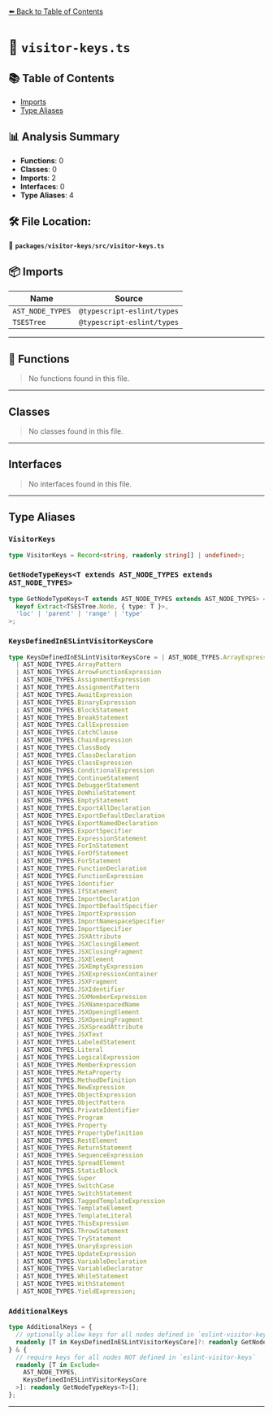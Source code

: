 [⬅️ Back to Table of Contents](../../../index.md)

# 📄 `visitor-keys.ts`

## 📚 Table of Contents

- [Imports](#imports)
- [Type Aliases](#type-aliases)

## 📊 Analysis Summary

- **Functions**: 0
- **Classes**: 0
- **Imports**: 2
- **Interfaces**: 0
- **Type Aliases**: 4

## 🛠️ File Location:
📂 **`packages/visitor-keys/src/visitor-keys.ts`**

## 📦 Imports

| Name | Source |
|------|--------|
| `AST_NODE_TYPES` | `@typescript-eslint/types` |
| `TSESTree` | `@typescript-eslint/types` |


---

## 🔧 Functions

> No functions found in this file.


---

## Classes

> No classes found in this file.


---

## Interfaces

> No interfaces found in this file.


---

## Type Aliases

### `VisitorKeys`

```ts
type VisitorKeys = Record<string, readonly string[] | undefined>;
```

### `GetNodeTypeKeys<T extends AST_NODE_TYPES extends AST_NODE_TYPES>`

```ts
type GetNodeTypeKeys<T extends AST_NODE_TYPES extends AST_NODE_TYPES> = Exclude<
  keyof Extract<TSESTree.Node, { type: T }>,
  'loc' | 'parent' | 'range' | 'type'
>;
```

### `KeysDefinedInESLintVisitorKeysCore`

```ts
type KeysDefinedInESLintVisitorKeysCore = | AST_NODE_TYPES.ArrayExpression
  | AST_NODE_TYPES.ArrayPattern
  | AST_NODE_TYPES.ArrowFunctionExpression
  | AST_NODE_TYPES.AssignmentExpression
  | AST_NODE_TYPES.AssignmentPattern
  | AST_NODE_TYPES.AwaitExpression
  | AST_NODE_TYPES.BinaryExpression
  | AST_NODE_TYPES.BlockStatement
  | AST_NODE_TYPES.BreakStatement
  | AST_NODE_TYPES.CallExpression
  | AST_NODE_TYPES.CatchClause
  | AST_NODE_TYPES.ChainExpression
  | AST_NODE_TYPES.ClassBody
  | AST_NODE_TYPES.ClassDeclaration
  | AST_NODE_TYPES.ClassExpression
  | AST_NODE_TYPES.ConditionalExpression
  | AST_NODE_TYPES.ContinueStatement
  | AST_NODE_TYPES.DebuggerStatement
  | AST_NODE_TYPES.DoWhileStatement
  | AST_NODE_TYPES.EmptyStatement
  | AST_NODE_TYPES.ExportAllDeclaration
  | AST_NODE_TYPES.ExportDefaultDeclaration
  | AST_NODE_TYPES.ExportNamedDeclaration
  | AST_NODE_TYPES.ExportSpecifier
  | AST_NODE_TYPES.ExpressionStatement
  | AST_NODE_TYPES.ForInStatement
  | AST_NODE_TYPES.ForOfStatement
  | AST_NODE_TYPES.ForStatement
  | AST_NODE_TYPES.FunctionDeclaration
  | AST_NODE_TYPES.FunctionExpression
  | AST_NODE_TYPES.Identifier
  | AST_NODE_TYPES.IfStatement
  | AST_NODE_TYPES.ImportDeclaration
  | AST_NODE_TYPES.ImportDefaultSpecifier
  | AST_NODE_TYPES.ImportExpression
  | AST_NODE_TYPES.ImportNamespaceSpecifier
  | AST_NODE_TYPES.ImportSpecifier
  | AST_NODE_TYPES.JSXAttribute
  | AST_NODE_TYPES.JSXClosingElement
  | AST_NODE_TYPES.JSXClosingFragment
  | AST_NODE_TYPES.JSXElement
  | AST_NODE_TYPES.JSXEmptyExpression
  | AST_NODE_TYPES.JSXExpressionContainer
  | AST_NODE_TYPES.JSXFragment
  | AST_NODE_TYPES.JSXIdentifier
  | AST_NODE_TYPES.JSXMemberExpression
  | AST_NODE_TYPES.JSXNamespacedName
  | AST_NODE_TYPES.JSXOpeningElement
  | AST_NODE_TYPES.JSXOpeningFragment
  | AST_NODE_TYPES.JSXSpreadAttribute
  | AST_NODE_TYPES.JSXText
  | AST_NODE_TYPES.LabeledStatement
  | AST_NODE_TYPES.Literal
  | AST_NODE_TYPES.LogicalExpression
  | AST_NODE_TYPES.MemberExpression
  | AST_NODE_TYPES.MetaProperty
  | AST_NODE_TYPES.MethodDefinition
  | AST_NODE_TYPES.NewExpression
  | AST_NODE_TYPES.ObjectExpression
  | AST_NODE_TYPES.ObjectPattern
  | AST_NODE_TYPES.PrivateIdentifier
  | AST_NODE_TYPES.Program
  | AST_NODE_TYPES.Property
  | AST_NODE_TYPES.PropertyDefinition
  | AST_NODE_TYPES.RestElement
  | AST_NODE_TYPES.ReturnStatement
  | AST_NODE_TYPES.SequenceExpression
  | AST_NODE_TYPES.SpreadElement
  | AST_NODE_TYPES.StaticBlock
  | AST_NODE_TYPES.Super
  | AST_NODE_TYPES.SwitchCase
  | AST_NODE_TYPES.SwitchStatement
  | AST_NODE_TYPES.TaggedTemplateExpression
  | AST_NODE_TYPES.TemplateElement
  | AST_NODE_TYPES.TemplateLiteral
  | AST_NODE_TYPES.ThisExpression
  | AST_NODE_TYPES.ThrowStatement
  | AST_NODE_TYPES.TryStatement
  | AST_NODE_TYPES.UnaryExpression
  | AST_NODE_TYPES.UpdateExpression
  | AST_NODE_TYPES.VariableDeclaration
  | AST_NODE_TYPES.VariableDeclarator
  | AST_NODE_TYPES.WhileStatement
  | AST_NODE_TYPES.WithStatement
  | AST_NODE_TYPES.YieldExpression;
```

### `AdditionalKeys`

```ts
type AdditionalKeys = {
  // optionally allow keys for all nodes defined in `eslint-visitor-keys`
  readonly [T in KeysDefinedInESLintVisitorKeysCore]?: readonly GetNodeTypeKeys<T>[];
} & {
  // require keys for all nodes NOT defined in `eslint-visitor-keys`
  readonly [T in Exclude<
    AST_NODE_TYPES,
    KeysDefinedInESLintVisitorKeysCore
  >]: readonly GetNodeTypeKeys<T>[];
};
```


---